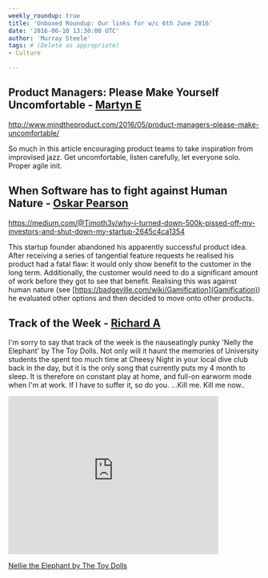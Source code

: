 ```yaml
---
weekly_roundup: true
title: 'Unboxed Roundup: Our links for w/c 6th June 2016'
date: '2016-06-10 13:30:00 UTC'
author: 'Murray Steele'
tags: # (Delete as appropriate)
- Culture

---
```


## Product Managers: Please Make Yourself Uncomfortable - [Martyn E](/people#martyn-evans)

http://www.mindtheproduct.com/2016/05/product-managers-please-make-uncomfortable/

So much in this article encouraging product teams to take inspiration from improvised jazz. Get uncomfortable, listen carefully, let everyone solo. Proper agile init.

## When Software has to fight against Human Nature - [Oskar Pearson](/people#oskar-pearson)

https://medium.com/@Timoth3y/why-i-turned-down-500k-pissed-off-my-investors-and-shut-down-my-startup-2645c4ca1354

This startup founder abandoned his apparently successful product idea. After receiving a series of tangential feature requests he realised his product had a fatal flaw: it would only show benefit to the customer in the long term. Additionally, the customer would need to do a significant amount of work before they got to see that benefit. Realising this was against human nature (see [https://badgeville.com/wiki/Gamification](Gamification)) he evaluated other options and then decided to move onto other products.

## Track of the Week - [Richard A](/people#richard-archer)

I'm sorry to say that track of the week is the nauseatingly punky 'Nelly the Elephant' by The Toy Dolls. Not only will it haunt the memories of University students the spent too much time at Cheesy Night in your local dive club back in the day, but it is the only song that currently puts my 4 month to sleep. It is therefore on constant play at home, and full-on earworm mode when I'm at work. If I have to suffer it, so do you.
...Kill me. Kill me now..

<iframe width="420" height="315" src="https://www.youtube.com/embed/eti21PVHXrg" frameborder="0" allowfullscreen></iframe>

[Nellie the Elephant by The Toy Dolls](https://www.youtube.com/watch?v=eti21PVHXrg)

